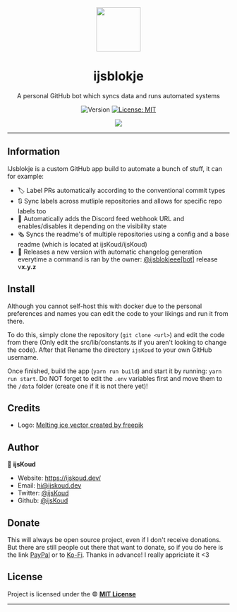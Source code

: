 <div align="center">
    <img src="https://avatars.githubusercontent.com/in/214508" width="100px" />
    <h1>ijsblokje</h1>
  
  <p>A personal GitHub bot which syncs data and runs automated systems</p>
  
  <p align="center">
    <img alt="Version" src="https://img.shields.io/badge/version-2.1.1-blue.svg" />
    <a href="/LICENSE" target="_blank">
      <img alt="License: MIT" src="https://img.shields.io/badge/License-MIT-yellow.svg" />
    </a>
  </p>

  <a href="https://ijskoud.dev/discord" target="_blank">
    <img src="https://ijskoud.dev/discord/banner" />
  </a>
</div>

---

## Information

IJsblokje is a custom GitHub app build to automate a bunch of stuff, it can for example:

- 🏷️ Label PRs automatically according to the conventional commit types
- 🔃 Sync labels across mutliple repositories and allows for specific repo labels too
- 🔔 Automatically adds the Discord feed webhook URL and enables/disables it depending on the visibility state
- 🗞️ Syncs the readme's of multiple repositories using a config and a base readme (which is located at ijsKoud/ijsKoud)
- 🎉 Releases a new version with automatic changelog generation everytime a command is ran by the owner: [@ijsblokjeee[bot]](https://github.com/apps/ijsblokjeee) release v**x.y.z**

## Install

Although you cannot self-host this with docker due to the personal preferences and names you can edit the code to your likings and run it from there.

To do this, simply clone the repository (`git clone <url>`) and edit the code from there (Only edit the src/lib/constants.ts if you aren't looking to change the code). After that Rename the directory `ijsKoud` to your own GitHub username.

Once finished, build the app (`yarn run build`) and start it by running: `yarn run start`. Do NOT forget to edit the `.env` variables first and move them to the `/data` folder (create one if it is not there yet)!


## Credits
- Logo: <a href='https://www.freepik.com/vectors/melting-ice'>Melting ice vector created by freepik</a>

## Author

👤 **ijsKoud**

-   Website: https://ijskoud.dev/
-   Email: <hi@ijskoud.dev>
-   Twitter: [@ijsKoud](https://ijskoud.dev/twitter)
-   Github: [@ijsKoud](https://github.com/ijsKoud)

## Donate

This will always be open source project, even if I don't receive donations. But there are still people out there that want to donate, so if you do here is the link [PayPal](https://ijskoud.dev/paypal) or to [Ko-Fi](https://ijskoud.dev/kofi). Thanks in advance! I really appriciate it <3

## License

Project is licensed under the © [**MIT License**](/LICENSE)

---
